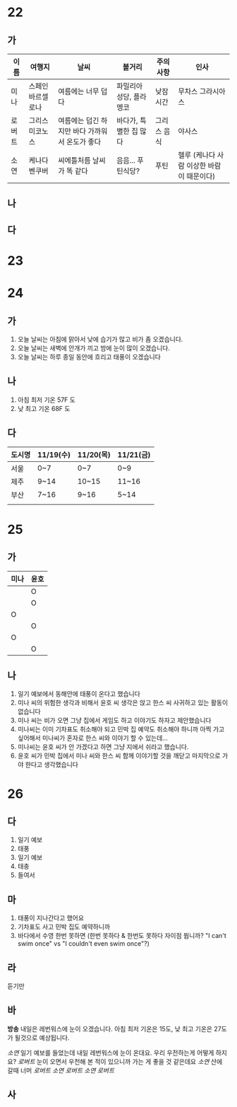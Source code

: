 # 22

## 가

| 이름  | 여행지       | 날씨                         | 볼거리           | 주의 사항  | 인사                       |
| --- | --------- | -------------------------- | ------------- | ------ | ------------------------ |
| 미나  | 스페인 바르셀로나 | 여름에는 너무 덥다                 | 파밀리아 성당, 플라멩코 | 낮잠시간   | 무차스 그라시아스                |
| 로버트 | 그리스 미코노스  | 여름에는 덥긴 하지만 바다 가까워서 온도가 좋다 | 바다가, 특별한 집 많다 | 그리스 음식 | 야사스                      |
| 소연  | 케나다 벤쿠버   | 씨에틀처름 날씨가 똑 같다             | 음음... 푸틴식당?   | 푸틴     | 헬루 (케나다 사람 이상한 바람이 때문이다) |
## 나
## 다
# 23

# 24
## 가
1. 오늘 날씨는 아침에 맑아서 낮에 습기가 많고 비가 좀 오겠습니다.
2. 오늘 날씨는 새벽에 안개가 끼고 밤에 눈이 많이 오겠습니다.
3. 오늘 날씨는 하루 종일 동안에 흐리고 태풍이 오겠습니다

## 나
1. 아침 최저 기온 57F 도
2. 낮 최고 기온 68F 도

## 다
| 도시명 | 11/19(수) | 11/20(목) | 11/21(금) |
| --- | -------- | -------- | -------- |
| 서울  | 0~7      | 0~7      | 0~9      |
| 제주  | 9~14     | 10~15    | 11~16    |
| 부산  | 7~16     | 9~16     | 5~14     |
|     |          |          |          |

# 25
## 가
| 미나  | 윤호  |
| --- | --- |
|     | O   |
|     | O   |
| O   |     |
|     | O   |
| O   |     |
|     | O   |
 
## 나
1. 일기 예보에서 동해안에 태풍이 온다고 했습니다
2. 미나 씨의 위험한 생각과 비해서 윤호 씨 생각은 앉고 한스 씨 사귀하고 있는 활동이 없습니다
3. 미나 씨는 비가 오면 그냥 집에서 게임도 하고 이야기도 하자고 제안했습니다
4. 미나씨는 이미 기차표도 취소해야 되고 민박 집 예약도 취소해야 하니까 아찍 가고 싶어해서 미나씨가 혼자로 한스 씨와 이야기 할 수 있는데...
5. 미나씨는 윤호 씨가 안 가겠다고 하면 그냥 지에서 쉬라고 했습니다.
6. 윤호 씨가 민박 집에서 미나 씨와 한스 씨 함께 이야기할 것을 깨닫고 마지막으로 가야 한다고 생각했습니다

# 26

## 다
1. 일기 예보
2. 태풍
3. 일기 예보
4. 태충
5. 들여서
## 마
1. 태풍이 지나간다고 했어요
2. 기차표도 사고 민박 집도 예약하니까
3. 바다에서 수영 한번 못하면 (한번 못하다 & 한번도 못하다 자이점 뭡니까? "I can't swim once" vs "I couldn't even swim once"?)

## 라
듣기만

## 바
**방송** 내일은 레번워스에 눈이 오겠습니다. 아침 최저 기온은 15도, 낮 최고 기온은 27도가 될것으로 예상됩니다.

*소연* 일기 예보를 들었는데 내일 레번워스에 눈이 온대요. 우리 우전하는게 어떻게 하지요?
*로버트* 눈이 오면서 우천해 본 적이 있으니까 가는 게 좋을 것 같은데요
*소연* 산에 갈때 너머
*로버트*
*소연*
*로버트*
*소연*
*로버트*
## 사
